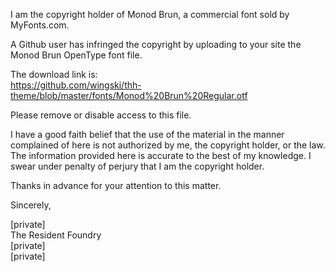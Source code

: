 I am the copyright holder of Monod Brun,  a commercial font sold by MyFonts.com.

A Github user has infringed the copyright by uploading to
your site the Monod Brun OpenType font file.  

The download link is:  
https://github.com/wingski/thh-theme/blob/master/fonts/Monod%20Brun%20Regular.otf  

Please remove or disable access to this file.  

I have a good faith belief that the use of the material in the manner
complained of here is not authorized by me, the copyright holder, or
the law. The information provided here is accurate to the best of my
knowledge. I swear under penalty of perjury that I am the copyright
holder.  

Thanks in advance for your attention to this matter.  

Sincerely,  

[private]    
The Resident Foundry  
[private]   
[private]    
